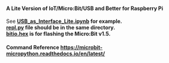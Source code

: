 #### A Lite Version of IoT/Micro:Bit/USB and Better for Raspberry Pi<br>
See <b>[USB_as_Interface_Lite.ipynb](https://raw.githubusercontent.com/xg590/IoT/master/Micro%3ABit/USB_Lite/USB_as_Interface_Lite.ipynb) for example.<br>
[repl.py](https://raw.githubusercontent.com/xg590/IoT/master/Micro%3ABit/USB_Lite/repl.py) file should be in the same directory. <br>
[bitio.hex](https://raw.githubusercontent.com/xg590/IoT/master/Micro%3ABit/USB/bitio.hex) is for flashing the Micro:Bit v1.5.<br>
#### Command Reference https://microbit-micropython.readthedocs.io/en/latest/
